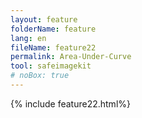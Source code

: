 ```yaml
---
layout: feature
folderName: feature
lang: en
fileName: feature22
permalink: Area-Under-Curve
tool: safeimagekit
# noBox: true
---
```

{% include feature22.html%}